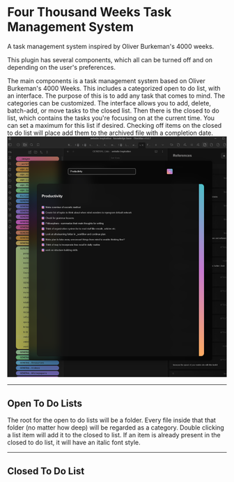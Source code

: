 
# Four Thousand Weeks Task Management System
A task management system inspired by Oliver Burkeman's 4000 weeks.

This plugin has several components, which all can be turned off and on depending on the user's preferences.

The main components is a task management system based on Oliver Burkeman's 4000 Weeks.
This includes a categorized open to do list, with an interface. The purpose of this is to add any task that comes to mind. The categories can be customized. The interface allows you to add, delete, batch-add, or move tasks to the closed list.
Then there is the closed to do list, which contains the tasks you're focusing on at the current time. You can set a maximum for this list if desired. Checking off items on the closed to do list will place add them to the archived file with a completion date.
![alt text](image.png)

---

## Open To Do Lists

The root for the open to do lists will be a folder. Every file inside that that folder (no matter how deep) will be regarded as a category.
Double clicking a list item will add it to the closed to list. If an item is already present in the closed to do list, it will have an italic font style.

---
## Closed To Do List


